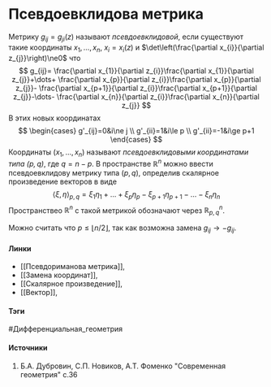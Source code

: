 # Псевдоевклидова метрика
Метрику $g_{ij}=g_{ji}(z)$ называют *псевдоевклидовой*, если существуют такие координаты $x_{1},\dots,x_{n}$, $x_{i}=x_{i}(z)$ и $\det\left(\frac{\partial x_{i}}{\partial z_{j}}\right)\ne0$ что
$$
g_{ij}=
\frac{\partial x_{1}}{\partial z_{i}}\frac{\partial x_{1}}{\partial z_{j}}+\dots+
\frac{\partial x_{p}}{\partial z_{i}}\frac{\partial x_{p}}{\partial z_{j}}-
\frac{\partial x_{p+1}}{\partial z_{i}}\frac{\partial x_{p+1}}{\partial z_{j}}-\dots-
\frac{\partial x_{n}}{\partial z_{i}}\frac{\partial x_{n}}{\partial z_{j}}
$$
В этих новых координатах 
$$
\begin{cases}
g'_{ij}=0&i\ne j \\
g'_{ii}=1&i\le p \\
g'_{ii}=-1&i\ge p+1
\end{cases}
$$
Координаты $(x_{1},\dots,x_{n})$ называют *псевдоевклидовыми координатами типа $(p,q)$*, где $q=n-p$. В пространстве $\mathbb{R}^{n}$ можно ввести псевдоевклидову метрику типа $(p,q)$, определив скалярное произведение векторов в виде 
$$
\langle\xi,\eta\rangle_{p,q}=\xi_{1}\eta_{1}+\dots+\xi_{p}\eta_{p}-\xi_{p+1}\eta_{p+1}-\dots-\xi_{n}\eta_{n}
$$
Пространствео $\mathbb{R}^{n}$ с такой метрикой обозначают через $\mathbb{R}_{p,q}^{n}$.

Можно считать что $p\le\lfloor{n/2}\rfloor$, так как возможна замена $g_{ij}\to-g_{ij}$.
#### Линки
- [[Псевдориманова метрика]],
- [[Замена координат]],
- [[Скалярное произведение]],
- [[Вектор]],
#### Тэги
 #Дифференциальная_геометрия 
#### Источники
1. Б.А. Дубровин, С.П. Новиков, А.Т. Фоменко "Современная геометрия" с.36